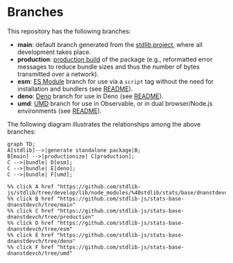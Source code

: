 <!--

@license Apache-2.0

Copyright (c) 2022 The Stdlib Authors.

Licensed under the Apache License, Version 2.0 (the "License");
you may not use this file except in compliance with the License.
You may obtain a copy of the License at

    http://www.apache.org/licenses/LICENSE-2.0

Unless required by applicable law or agreed to in writing, software
distributed under the License is distributed on an "AS IS" BASIS,
WITHOUT WARRANTIES OR CONDITIONS OF ANY KIND, either express or implied.
See the License for the specific language governing permissions and
limitations under the License.

-->

# Branches

This repository has the following branches:

-   **main**: default branch generated from the [stdlib project][stdlib-url], where all development takes place.
-   **production**: [production build][production-url] of the package (e.g., reformatted error messages to reduce bundle sizes and thus the number of bytes transmitted over a network).
-   **esm**: [ES Module][esm-url] branch for use via a `script` tag without the need for installation and bundlers (see [README][esm-readme]).
-   **deno**: [Deno][deno-url] branch for use in Deno (see [README][deno-readme]).
-   **umd**: [UMD][umd-url] branch for use in Observable, or in dual browser/Node.js environments (see [README][umd-readme]).

The following diagram illustrates the relationships among the above branches:

```mermaid
graph TD;
A[stdlib]-->|generate standalone package|B;
B[main] -->|productionize| C[production];
C -->|bundle| D[esm];
C -->|bundle| E[deno];
C -->|bundle| F[umd];

%% click A href "https://github.com/stdlib-js/stdlib/tree/develop/lib/node_modules/%40stdlib/stats/base/dnanstdevch"
%% click B href "https://github.com/stdlib-js/stats-base-dnanstdevch/tree/main"
%% click C href "https://github.com/stdlib-js/stats-base-dnanstdevch/tree/production"
%% click D href "https://github.com/stdlib-js/stats-base-dnanstdevch/tree/esm"
%% click E href "https://github.com/stdlib-js/stats-base-dnanstdevch/tree/deno"
%% click F href "https://github.com/stdlib-js/stats-base-dnanstdevch/tree/umd"
```

[stdlib-url]: https://github.com/stdlib-js/stdlib/tree/develop/lib/node_modules/%40stdlib/stats/base/dnanstdevch
[production-url]: https://github.com/stdlib-js/stats-base-dnanstdevch/tree/production
[deno-url]: https://github.com/stdlib-js/stats-base-dnanstdevch/tree/deno
[deno-readme]: https://github.com/stdlib-js/stats-base-dnanstdevch/blob/deno/README.md
[umd-url]: https://github.com/stdlib-js/stats-base-dnanstdevch/tree/umd
[umd-readme]: https://github.com/stdlib-js/stats-base-dnanstdevch/blob/umd/README.md
[esm-url]: https://github.com/stdlib-js/stats-base-dnanstdevch/tree/esm
[esm-readme]: https://github.com/stdlib-js/stats-base-dnanstdevch/blob/esm/README.md